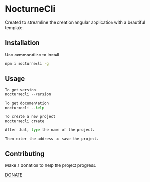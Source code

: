 # NocturneCli

Created to streamline the creation angular application with a beautiful template.

## Installation

Use commandline to install

```bash
npm i nocturnecli -g
```

## Usage

```python
To get version
nocturnecli --version

To get documentation
nocturnecli --help

To create a new project
nocturnecli create

After that, type the name of the project.

Then enter the address to save the project.

```

## Contributing
Make a donation to help the project progress.

[DONATE](https://pag.ae/7Vy7PZMKr)